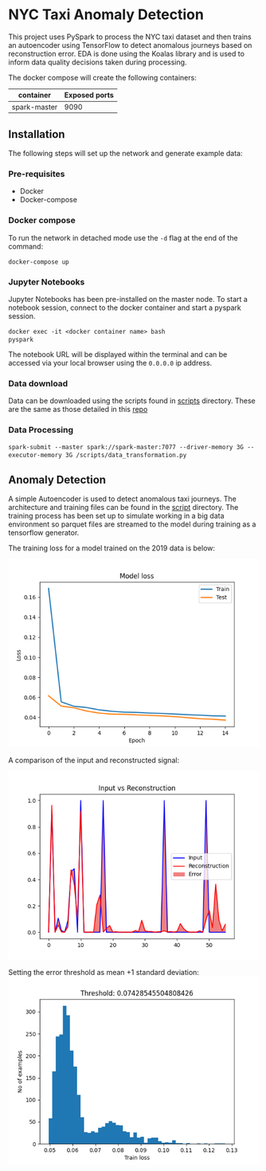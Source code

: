 # NYC Taxi Anomaly Detection
This project uses PySpark to process the NYC taxi dataset and then trains an autoencoder using TensorFlow 
to detect anomalous journeys based on reconstruction error. EDA is done using the Koalas library and is used 
to inform data quality decisions taken during processing. 

The docker compose will create the following containers:

| container    | Exposed ports |
|--------------|---------------|
| spark-master | 9090          |

## Installation
The following steps will set up the network and generate example data:

### Pre-requisites
- Docker
- Docker-compose

### Docker compose
To run the network in detached mode use the ```-d``` flag at the end of the command:  
```shell
docker-compose up
```

### Jupyter Notebooks
Jupyter Notebooks has been pre-installed on the master node. 
To start a notebook session, connect to the docker container and start a pyspark session.

```shell
docker exec -it <docker container name> bash
pyspark
```
The notebook URL will be displayed within the terminal and can be accessed via your 
local browser using the ```0.0.0.0``` ip address. 

### Data download
Data can be downloaded using the scripts found in [scripts](scripts/data_download) directory. These are the 
same as those detailed in this [repo](https://github.com/toddwschneider/nyc-taxi-data)

### Data Processing
```shell
spark-submit --master spark://spark-master:7077 --driver-memory 3G --executor-memory 3G /scripts/data_transformation.py
```

## Anomaly Detection

A simple Autoencoder is used to detect anomalous taxi journeys. The architecture and training 
files can be found in the [script](scripts) directory. The training process has been set up 
to simulate working in a big data environment so parquet files are streamed to the model during 
training as a tensorflow generator. 

The training loss for a model trained on the 2019 data is below:

![alt text](graphs/TrainingLoss.png "Training Loss")

A comparison of the input and reconstructed signal:

![alt text](graphs/InputReconstruction.png "Input Reconstruction")

Setting the error threshold as mean +1 standard deviation:
![alt text](graphs/ErrorThreshold.png "Error Threshold")
